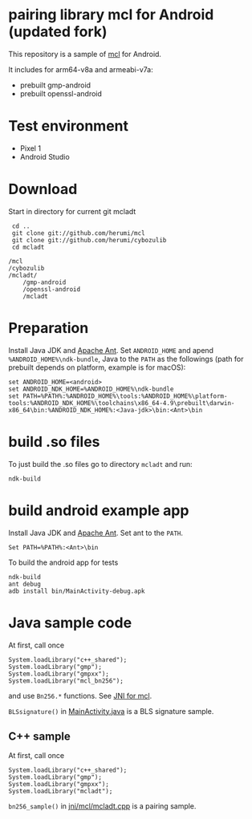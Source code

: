 
# pairing library mcl for Android (updated fork)

This repository is a sample of [mcl](https://github.com/herumi/mcl) for Android.

It includes for arm64-v8a and armeabi-v7a:

* prebuilt gmp-android
* prebuilt openssl-android

# Test environment

* Pixel 1
* Android Studio

# Download
Start in directory for current git mcladt
```
 cd ..
 git clone git://github.com/herumi/mcl
 git clone git://github.com/herumi/cybozulib
 cd mcladt
```

```
/mcl
/cybozulib
/mcladt/
    /gmp-android
    /openssl-android
    /mcladt
```

# Preparation
Install Java JDK and [Apache Ant](http://ant.apache.org/).
Set `ANDROID_HOME` and apend `%ANDROID_HOME%\ndk-bundle`, Java to the `PATH` as the followings (path for prebuilt depends on platform, example is for macOS):
```
set ANDROID_HOME=<android>
set ANDROID_NDK_HOME=%ANDROID_HOME%\ndk-bundle
set PATH=%PATH%:%ANDROID_HOME%\tools:%ANDROID_HOME%\platform-tools:%ANDROID_NDK_HOME%\toolchains\x86_64-4.9\prebuilt\darwin-x86_64\bin:%ANDROID_NDK_HOME%:<Java-jdk>\bin:<Ant>\bin
```

# build .so files
To just build the .so files go to directory `mcladt` and run:
```
ndk-build

```


# build android example app
Install Java JDK and [Apache Ant](http://ant.apache.org/). Set ant to the `PATH`.
```
Set PATH=%PATH%:<Ant>\bin
```

To build the android app for tests
```
ndk-build
ant debug
adb install bin/MainActivity-debug.apk
```

# Java sample code
At first, call once
```
System.loadLibrary("c++_shared");
System.loadLibrary("gmp");
System.loadLibrary("gmpxx");
System.loadLibrary("mcl_bn256");
```
and use `Bn256.*` functions.
See [JNI for mcl](https://github.com/herumi/mcl/blob/master/java/java.md).

`BLSsignature()` in
[MainActivity.java](src/com/herumi/mcladt/MainActivity.java) is a BLS signature sample.

## C++ sample
At first, call once
```
System.loadLibrary("c++_shared");
System.loadLibrary("gmp");
System.loadLibrary("gmpxx");
System.loadLibrary("mcladt");
```
`bn256_sample()` in [jni/mcl/mcladt.cpp](jni/mcladt.cpp) is a pairing sample.
